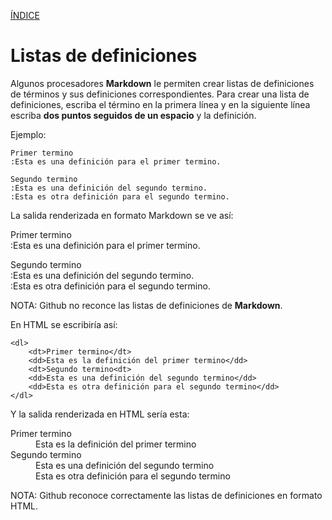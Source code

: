 [ÍNDICE](https://github.com/Zet0699/Guia_markdown/blob/Zet_main/README.md)


# **Listas de definiciones**

Algunos procesadores **Markdown** le permiten crear listas de definiciones de términos y sus definiciones correspondientes. 
Para crear una lista de definiciones, escriba el término en la primera línea y en la siguiente línea escriba **dos puntos seguidos de un espacio** y la definición.

Ejemplo:
```
Primer termino
:Esta es una definición para el primer termino.

Segundo termino
:Esta es una definición del segundo termino.
:Esta es otra definición para el segundo termino.
```

La salida renderizada en formato Markdown se ve así:

Primer termino   
:Esta es una definición para el primer termino.   

Segundo termino   
:Esta es una definición del segundo termino.   
:Esta es otra definición para el segundo termino.   

NOTA: Github no reconce las listas de definiciones de **Markdown**.



En HTML se escribiría así:   
```
<dl>   
    <dt>Primer termino</dt>   
    <dd>Esta es la definición del primer termino</dd>   
    <dt>Segundo termino<dt>   
    <dd>Esta es una definición del segundo termino</dd>   
    <dd>Esta es otra definición para el segundo termino</dd>   
</dl>   
```

Y la salida renderizada en HTML sería esta:   
<dl>   
    <dt>Primer termino</dt>   
    <dd>Esta es la definición del primer termino</dd>   
    <dt>Segundo termino<dt>   
    <dd>Esta es una definición del segundo termino</dd>   
    <dd>Esta es otra definición para el segundo termino</dd>   
</dl>   

NOTA: Github reconoce correctamente las listas de definiciones en formato HTML.

